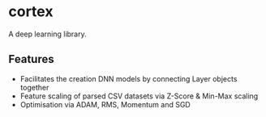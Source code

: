 # cortex
A deep learning library.

## Features
- Facilitates the creation DNN models by connecting Layer objects together
- Feature scaling of parsed CSV datasets via Z-Score & Min-Max scaling
- Optimisation via ADAM, RMS, Momentum and SGD
